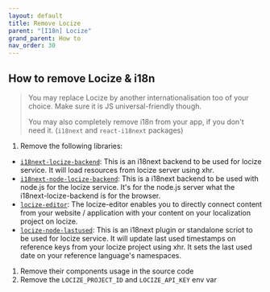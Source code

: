 ```yaml
---
layout: default
title: Remove Locize
parent: "[I18n] Locize"
grand_parent: How to
nav_order: 30
---
```


## How to remove Locize & i18n

> You may replace Locize by another internationalisation too of your choice. Make sure it is JS universal-friendly though.
>
> You may also completely remove i18n from your app, if you don't need it. (`i18next` and `react-i18next` packages)

1. Remove the following libraries:
- [`i18next-locize-backend`](https://www.npmjs.com/package/i18next-locize-backend): This is an i18next backend to be used for locize service. It will load resources from locize server using xhr.
- [`i18next-node-locize-backend`](https://www.npmjs.com/package/i18next-node-locize-backend): This is a i18next backend to be used with node.js for the locize service. It's for the node.js server what the i18next-locize-backend is for the browser.
- [`locize-editor`](https://www.npmjs.com/package/locize-editor): The locize-editor enables you to directly connect content from your website / application with your content on your localization project on locize.
- [`locize-node-lastused`](https://www.npmjs.com/package/locize-node-lastused): This is an i18next plugin or standalone scriot to be used for locize service. It will update last used timestamps on reference keys from your locize project using xhr. It sets the last used date on your reference language's namespaces.
1. Remove their components usage in the source code
1. Remove the `LOCIZE_PROJECT_ID` and `LOCIZE_API_KEY` env var
